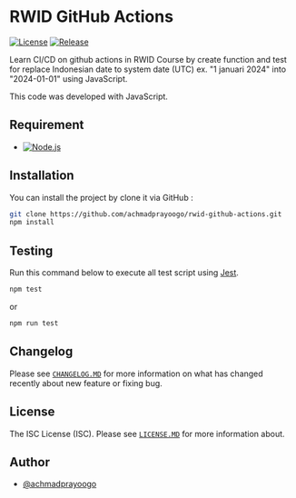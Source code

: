 # RWID GitHub Actions

[![License](https://badgen.net/github/license/achmadprayoogo/rwid-github-actions "License")](LICENSE.md)
[![Release](https://badgen.net/github/release/achmadprayoogo/rwid-github-actions "Release")](https://github.com/achmadprayoogo/rwid-github-actions/releases)

Learn CI/CD on github actions in RWID Course by create function and test for replace Indonesian date to system date (UTC) ex. "1 januari 2024" into "2024-01-01" using JavaScript.

This code was developed with JavaScript.

## Requirement

- [![Node.js](https://img.shields.io/badge/node-18.17.0-brightgreen?logo=node.js&logoColor=white "Node.js")](https://nodejs.org)

## Installation

You can install the project by clone it via GitHub :

```bash
git clone https://github.com/achmadprayoogo/rwid-github-actions.git
npm install
```

## Testing

Run this command below to execute all test script using [Jest](https://jestjs.io).

```bash
npm test
```

or

```bash
npm run test
```

## Changelog

Please see [`CHANGELOG.MD`](CHANGELOG.md) for more information on what has changed recently about new feature or fixing bug.

## License

The ISC License (ISC). Please see [`LICENSE.MD`](LICENSE.md) for more information about.

## Author

- [@achmadprayoogo](https://github.com/achmadprayoogo)
